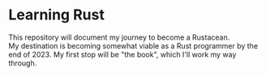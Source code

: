 # Learning Rust

This repository will document my journey to become a Rustacean.  
My destination is becoming somewhat viable as a Rust programmer by the end of 2023. My first stop will be "the book", which I'll work my way through.
